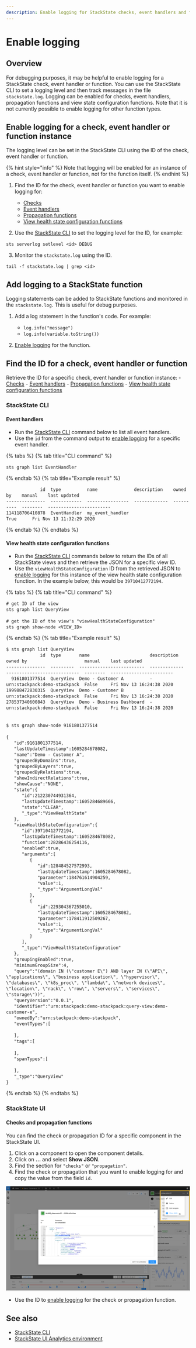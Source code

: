 ```yaml
---
description: Enable logging for StackState checks, event handlers and functions
---
```


# Enable logging

## Overview

For debugging purposes, it may be helpful to enable logging for a StackState check, event handler or function. You can use the StackState CLI to set a logging level and then track messages in the file `stackstate.log`.  Logging can be enabled for checks, event handlers, propagation functions and view state configuration functions. Note that it is not currently possible to enable logging for other function types.

## Enable logging for a check, event handler or function instance

The logging level can be set in the StackState CLI using the ID of the check, event handler or function. 

{% hint style="info" %}
Note that logging will be enabled for an instance of a check, event handler or function, not for the function itself.
{% endhint %}

1. Find the ID for the check, event handler or function you want to enable logging for:
    - [Checks](#checks-and-propagation-functions)
    - [Event handlers](#event-handlers)
    - [Propagation functions](#checks-and-propagation-functions)
    - [View health state configuration functions](#view-health-state-configuration-functions)

2. Use the [StackState CLI](/setup/installation/cli-install.md) to set the logging level for the ID, for example:
```
sts serverlog setlevel <id> DEBUG
```

3. Monitor the `stackstate.log` using the ID.
```
tail -f stackstate.log | grep <id>
```

## Add logging to a StackState function

Logging statements can be added to StackState functions and monitored in the `stackstate.log`. This is useful for debug purposes.

1. Add a log statement in the function's code. For example:
    - `log.info("message")`
    - `log.info(variable.toString())`
    
2. [Enable logging](#enable-logging-for-a-check-event-handler-or-function-instance) for the function.


## Find the ID for a check, event handler or function

Retrieve the ID for a specific check, event handler or function instance:
    - [Checks](#checks-and-propagation-functions)
    - [Event handlers](#event-handlers)
    - [Propagation functions](#checks-and-propagation-functions)
    - [View health state configuration functions](#view-health-state-configuration-functions)

### StackState CLI

#### Event handlers

- Run the [StackState CLI](/setup/installation/cli-install.md) command below to list all event handlers.
- Use the `id` from the command output to [enable logging](#enable-logging-for-a-check-event-handler-or-function-instance) for a specific event handler.

{% tabs %}
{% tab title="CLI command" %}
```
sts graph list EventHandler
```
{% endtab %}
{% tab title="Example result" %}
```
             id  type          name              description    owned by    manual    last updated
---------------  ------------  ----------------  -------------  ----------  --------  ------------------------
114118706410878  EventHandler  my_event_handler                             True      Fri Nov 13 11:32:29 2020
```
{% endtab %}
{% endtabs %}

#### View health state configuration functions

- Run the [StackState CLI](/setup/installation/cli-install.md) commands below to return the IDs of all StackState views and then retrieve the JSON for a specific view ID.
- Use the `viewHealthStateConfiguration` ID from the retrieved JSON to [enable logging](#enable-logging-for-a-check-event-handler-or-function-instance) for this instance of the view health state configuration function. In the example below, this would be `39710412772194`.

{% tabs %}
{% tab title="CLI command" %}
```
# get ID of the view
sts graph list QueryView

# get the ID of the view's "viewHealthStateConfiguration"
sts graph show-node <VIEW_ID>

```
{% endtab %}
{% tab title="Example result" %}
```
$ sts graph list QueryView                           
             id  type       name                       description    owned by                      manual    last updated
---------------  ---------  -------------------------  -------------  ----------------------------  --------  ------------------------
  9161801377514  QueryView  Demo - Customer A          -              urn:stackpack:demo-stackpack  False     Fri Nov 13 16:24:38 2020
199988472830315  QueryView  Demo - Customer B          -              urn:stackpack:demo-stackpack  False     Fri Nov 13 16:24:38 2020
278537340600843  QueryView  Demo - Business Dashboard  -              urn:stackpack:demo-stackpack  False     Fri Nov 13 16:24:38 2020


$ sts graph show-node 9161801377514

{
   "id":9161801377514,
   "lastUpdateTimestamp":1605284678082,
   "name":"Demo - Customer A",
   "groupedByDomains":true,
   "groupedByLayers":true,
   "groupedByRelations":true,
   "showIndirectRelations":true,
   "showCause":"NONE",
   "state":{
      "id":212230744931364,
      "lastUpdateTimestamp":1605284689666,
      "state":"CLEAR",
      "_type":"ViewHealthState"
   },
   "viewHealthStateConfiguration":{
      "id":39710412772194,
      "lastUpdateTimestamp":1605284678082,
      "function":28286436254116,
      "enabled":true,
      "arguments":[
         {
            "id":128484527572993,
            "lastUpdateTimestamp":1605284678082,
            "parameter":184761614904259,
            "value":1,
            "_type":"ArgumentLongVal"
         },
         {
            "id":229304367255010,
            "lastUpdateTimestamp":1605284678082,
            "parameter":178411912509267,
            "value":1,
            "_type":"ArgumentLongVal"
         }
      ],
      "_type":"ViewHealthStateConfiguration"
   },
   "groupingEnabled":true,
   "minimumGroupSize":4,
   "query":"(domain IN (\"customer E\") AND layer IN (\"API\", \"applications\", \"business application\", \"hypervisor\", \"databases\", \"k8s_proc\", \"lambda\", \"network devices\", \"location\", \"rack\", \"row\", \"servers\", \"services\", \"storage\"))",
   "queryVersion":"0.0.1",
   "identifier":"urn:stackpack:demo-stackpack:query-view:demo-customer-e",
   "ownedBy":"urn:stackpack:demo-stackpack",
   "eventTypes":[
      
   ],
   "tags":[
      
   ],
   "spanTypes":[
      
   ],
   "_type":"QueryView"
}
```
{% endtab %}
{% endtabs %}

### StackState UI

#### Checks and propagation functions

You can find the check or propagation ID for a specific component in the StackState UI.

1. Click on a component to open the component details.
2. Click on **...** and select **Show JSON**.
3. Find the section for `"checks"` or `"propagation"`.
4. Find the check or propagation that you want to enable logging for and copy the value from the field `id`.

![Show JSON](/.gitbook/assets/v41_show-json.png)

- Use the ID to [enable logging](#enable-logging-for-a-check-event-handler-or-function-instance) for the check or propagation function.

## See also

- [StackState CLI](/setup/installation/cli-install.md)
- [StackState UI Analytics environment](/develop/reference/scripting#running-scripts)